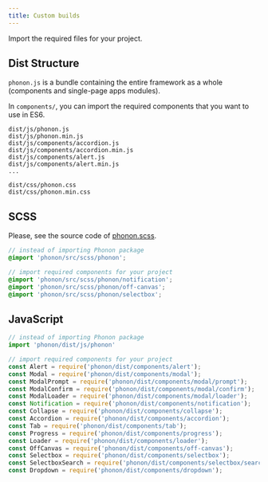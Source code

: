 ```yaml
---
title: Custom builds
---
```


Import the required files for your project.

## Dist Structure

`phonon.js` is a bundle containing the entire framework as a whole (components and single-page apps modules).

In `components/`, you can import the required components that you want to use in ES6.

```
dist/js/phonon.js
dist/js/phonon.min.js
dist/js/components/accordion.js
dist/js/components/accordion.min.js
dist/js/components/alert.js
dist/js/components/alert.min.js
...

dist/css/phonon.css
dist/css/phonon.min.css
```

## SCSS

Please, see the source code of [phonon.scss](https://github.com/quark-dev/Phonon-Framework/blob/master/src/scss/phonon.scss).

```scss
// instead of importing Phonon package
@import 'phonon/src/scss/phonon';

// import required components for your project
@import 'phonon/src/scss/phonon/notification';
@import 'phonon/src/scss/phonon/off-canvas';
@import 'phonon/src/scss/phonon/selectbox';
```

## JavaScript

```js
// instead of importing Phonon package
import 'phonon/dist/js/phonon'

// import required components for your project
const Alert = require('phonon/dist/components/alert');
const Modal = require('phonon/dist/components/modal');
const ModalPrompt = require('phonon/dist/components/modal/prompt');
const ModalConfirm = require('phonon/dist/components/modal/confirm');
const ModalLoader = require('phonon/dist/components/modal/loader');
const Notification = require('phonon/dist/components/notification');
const Collapse = require('phonon/dist/components/collapse');
const Accordion = require('phonon/dist/components/accordion');
const Tab = require('phonon/dist/components/tab');
const Progress = require('phonon/dist/components/progress');
const Loader = require('phonon/dist/components/loader');
const OffCanvas = require('phonon/dist/components/off-canvas');
const Selectbox = require('phonon/dist/components/selectbox');
const SelectboxSearch = require('phonon/dist/components/selectbox/search');
const Dropdown = require('phonon/dist/components/dropdown');
```
